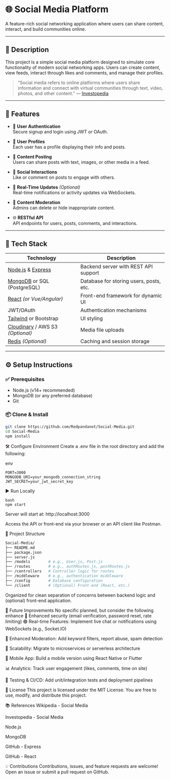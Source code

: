 # 🌐 Social Media Platform

A feature-rich social networking application where users can share content, interact, and build communities online.

---

## 📌 Description

This project is a simple social media platform designed to simulate core functionality of modern social networking apps. Users can create content, view feeds, interact through likes and comments, and manage their profiles.

> “Social media refers to online platforms where users share information and connect with virtual communities through text, video, photos, and other content.” — [Investopedia](https://www.investopedia.com/terms/s/social-media.asp)

---

## 🚀 Features

- 🔐 **User Authentication**  
  Secure signup and login using JWT or OAuth.

- 👤 **User Profiles**  
  Each user has a profile displaying their info and posts.

- 📝 **Content Posting**  
  Users can share posts with text, images, or other media in a feed.

- 💬 **Social Interactions**  
  Like or comment on posts to engage with others.

- 🔔 **Real-Time Updates** *(Optional)*  
  Real-time notifications or activity updates via WebSockets.

- 🧹 **Content Moderation**  
  Admins can delete or hide inappropriate content.

- 🌐 **RESTful API**  
  API endpoints for users, posts, comments, and interactions.

---

## 🧰 Tech Stack

| Technology | Description |
|------------|-------------|
| [Node.js](https://nodejs.org) & [Express](https://github.com/expressjs/express) | Backend server with REST API support |
| [MongoDB](https://www.mongodb.com) or SQL (PostgreSQL) | Database for storing users, posts, etc. |
| [React](https://github.com/facebook/react) *(or Vue/Angular)* | Front-end framework for dynamic UI |
| JWT/OAuth | Authentication mechanisms |
| [Tailwind](https://tailwindcss.com) or Bootstrap | UI styling |
| [Cloudinary](https://cloudinary.com) / AWS S3 *(Optional)* | Media file uploads |
| [Redis](https://redis.io) *(Optional)* | Caching and session storage |

---

## ⚙️ Setup Instructions

### ✅ Prerequisites

- Node.js (v14+ recommended)
- MongoDB (or any preferred database)
- Git

### 📦 Clone & Install

```bash
git clone https://github.com/Redpandanot/Social-Media.git
cd Social-Media
npm install
```

🛠️ Configure Environment
Create a .env file in the root directory and add the following:

env
```
PORT=3000
MONGODB_URI=your_mongodb_connection_string
JWT_SECRET=your_jwt_secret_key
```
▶️ Run Locally
```
bash
npm start
```

Server will start at: http://localhost:3000

Access the API or front-end via your browser or an API client like Postman.

🧱 Project Structure
```bash
Social-Media/
├── README.md
├── package.json
├── server.js
├── /models        # e.g., User.js, Post.js
├── /routes        # e.g., authRoutes.js, postRoutes.js
├── /controllers   # Controller logic for routes
├── /middleware    # e.g., authentication middleware
├── /config        # Database configuration
└── /client        # (Optional) Front-end (React, etc.)
```
Organized for clean separation of concerns between backend logic and (optional) front-end application.

🔮 Future Improvements
No specific planned, but consider the following enhance 🔐 Enhanced security (email verification, password reset, rate limiting)
🟢 Real-time Features: Implement live chat or notifications using WebSockets (e.g., Socket.IO)

🚫 Enhanced Moderation: Add keyword filters, report abuse, spam detection

🧩 Scalability: Migrate to microservices or serverless architecture

📱 Mobile App: Build a mobile version using React Native or Flutter

📊 Analytics: Track user engagement (likes, comments, time on site)

🧪 Testing & CI/CD: Add unit/integration tests and deployment pipelines

📄 License
This project is licensed under the MIT License.
You are free to use, modify, and distribute this project.

📚 References
Wikipedia - Social Media

Investopedia - Social Media

Node.js

MongoDB

GitHub - Express

GitHub - React

💡 Contributions
Contributions, issues, and feature requests are welcome!
Open an issue or submit a pull request on GitHub.
